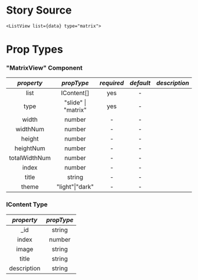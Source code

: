 # Story Source

```
<ListView list={data} type="matrix">
```

# Prop Types

### "MatrixView" Component
|**_property_**|**_propType_**|**_required_**|**_default_**|**_description_**|
|:---------:|:--------:|:--------:|:--------:|:--------:|
| list          | IContent[]          | yes      | -       |             |
| type          | "slide" \| "matrix" | yes      | -       |             |
| width         | number              | -        | -       |             |
| widthNum      | number              | -        | -       |             |
| height        | number              | -        | -       |             |
| heightNum     | number              | -        | -       |             |
| totalWidthNum | number              | -        | -       |             |
| index         | number              | -        | -       |             |
| title         | string              | -        | -       |             |
| theme         | "light"\|"dark"     | -        | -       |             |

### IContent Type
|**_property_**|**_propType_**|
|:---------:|:--------:|
| _id          | string          |
| index          | number |
| image         | string              |
| title      | string              |
| description      | string              |
